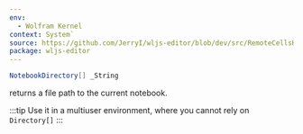 ```yaml
---
env:
  - Wolfram Kernel
context: System`
source: https://github.com/JerryI/wljs-editor/blob/dev/src/RemoteCellsKernel.wl
package: wljs-editor
---
```

```mathematica
NotebookDirectory[] _String
```

returns a file path to the current notebook.

:::tip
Use it in a multiuser environment, where you cannot rely on `Directory[]`
:::
